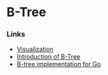 # B-Tree

### Links

- [Visualization](https://www.cs.usfca.edu/~galles/visualization/BTree.html)
- [Introduction of B-Tree](geeksforgeeks.org/introduction-of-b-tree-2)
- [B-tree implementation for Go](https://github.com/tidwall/btree)

